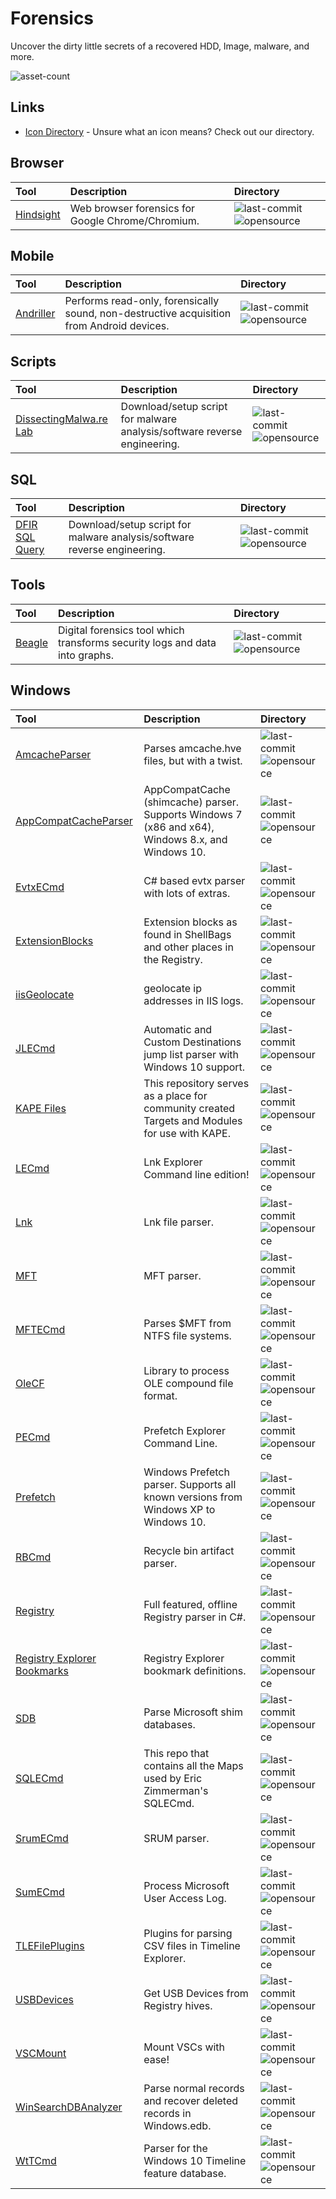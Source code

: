 # Forensics

Uncover the dirty little secrets of a recovered HDD, Image, malware, and more.

![asset-count](https://img.shields.io/badge/Tools%20%26%20Resources%20Available-31-3c85d4?style=for-the-badge)

## Links <!-- {docsify-ignore} -->

- [Icon Directory](../ICONS.md) - Unsure what an icon means? Check out our directory.

## Browser

| Tool | Description | Directory |
| :--- | :--- | :--- |
| [Hindsight](https://github.com/obsidianforensics/hindsight) | Web browser forensics for Google Chrome/Chromium. | ![last-commit](https://img.shields.io/github/last-commit/obsidianforensics/hindsight?color=3c85d4&style=flat-square) ![opensource](https://raw.githubusercontent.com/InfosecHouse/InfosecHouse/main/docs/icons/opensource.png) |

## Mobile

| Tool | Description | Directory |
| :--- | :--- | :--- |
| [Andriller](https://github.com/den4uk/andriller) | Performs read-only, forensically sound, non-destructive acquisition from Android devices. | ![last-commit](https://img.shields.io/github/last-commit/den4uk/andriller?color=3c85d4&style=flat-square) ![opensource](https://raw.githubusercontent.com/InfosecHouse/InfosecHouse/main/docs/icons/opensource.png) |

## Scripts

| Tool | Description | Directory |
| :--- | :--- | :--- |
| [DissectingMalwa.re Lab](https://github.com/f0wl/MalwareLab_VM-Setup) | Download/setup script for malware analysis/software reverse engineering. | ![last-commit](https://img.shields.io/github/last-commit/f0wl/MalwareLab_VM-Setup?color=3c85d4&style=flat-square) ![opensource](https://raw.githubusercontent.com/InfosecHouse/InfosecHouse/main/docs/icons/opensource.png) |

## SQL

| Tool | Description | Directory |
| :--- | :--- | :--- |
| [DFIR SQL Query](https://github.com/abrignoni/DFIR-SQL-Query-Repo) | Download/setup script for malware analysis/software reverse engineering. | ![last-commit](https://img.shields.io/github/last-commit/abrignoni/DFIR-SQL-Query-Repo?color=3c85d4&style=flat-square) ![opensource](https://raw.githubusercontent.com/InfosecHouse/InfosecHouse/main/docs/icons/opensource.png) |


## Tools

| Tool | Description | Directory |
| :--- | :--- | :--- |
| [Beagle](https://github.com/yampelo/beagle) | Digital forensics tool which transforms security logs and data into graphs. | ![last-commit](https://img.shields.io/github/last-commit/yampelo/beagle?color=3c85d4&style=flat-square) ![opensource](https://raw.githubusercontent.com/InfosecHouse/InfosecHouse/main/docs/icons/opensource.png) |

## Windows 

| Tool | Description | Directory |
| :--- | :---------- | :------- |
| [AmcacheParser](https://github.com/EricZimmerman/AmcacheParser) | Parses amcache.hve files, but with a twist. | ![last-commit](https://img.shields.io/github/last-commit/EricZimmerman/AmcacheParser?color=3c85d4&style=flat-square) ![opensource](https://raw.githubusercontent.com/InfosecHouse/InfosecHouse/main/docs/icons/opensource.png) |
| [AppCompatCacheParser](https://github.com/EricZimmerman/AppCompatCacheParser) | AppCompatCache (shimcache) parser. Supports Windows 7 (x86 and x64), Windows 8.x, and Windows 10. | ![last-commit](https://img.shields.io/github/last-commit/EricZimmerman/AppCompatCacheParser?color=3c85d4&style=flat-square) ![opensource](https://raw.githubusercontent.com/InfosecHouse/InfosecHouse/main/docs/icons/opensource.png) |
| [EvtxECmd](https://github.com/EricZimmerman/evtx) | C# based evtx parser with lots of extras. | ![last-commit](https://img.shields.io/github/last-commit/EricZimmerman/evtx?color=3c85d4&style=flat-square) ![opensource](https://raw.githubusercontent.com/InfosecHouse/InfosecHouse/main/docs/icons/opensource.png) |
| [ExtensionBlocks](https://github.com/EricZimmerman/ExtensionBlocks) | Extension blocks as found in ShellBags and other places in the Registry. | ![last-commit](https://img.shields.io/github/last-commit/EricZimmerman/ExtensionBlocks?color=3c85d4&style=flat-square) ![opensource](https://raw.githubusercontent.com/InfosecHouse/InfosecHouse/main/docs/icons/opensource.png) |
| [iisGeolocate](https://github.com/EricZimmerman/iisGeolocate) | geolocate ip addresses in IIS logs. | ![last-commit](https://img.shields.io/github/last-commit/EricZimmerman/iisGeolocate?color=3c85d4&style=flat-square) ![opensource](https://raw.githubusercontent.com/InfosecHouse/InfosecHouse/main/docs/icons/opensource.png) |
| [JLECmd](https://github.com/EricZimmerman/JLECmd) | Automatic and Custom Destinations jump list parser with Windows 10 support. | ![last-commit](https://img.shields.io/github/last-commit/EricZimmerman/JLECmd?color=3c85d4&style=flat-square) ![opensource](https://raw.githubusercontent.com/InfosecHouse/InfosecHouse/main/docs/icons/opensource.png) |
| [KAPE Files](https://github.com/EricZimmerman/KapeFiles) | This repository serves as a place for community created Targets and Modules for use with KAPE. | ![last-commit](https://img.shields.io/github/last-commit/EricZimmerman/KapeFiles?color=3c85d4&style=flat-square) ![opensource](https://raw.githubusercontent.com/InfosecHouse/InfosecHouse/main/docs/icons/opensource.png) |
| [LECmd](https://github.com/EricZimmerman/LECmd) | Lnk Explorer Command line edition! | ![last-commit](https://img.shields.io/github/last-commit/EricZimmerman/LECmd?color=3c85d4&style=flat-square) ![opensource](https://raw.githubusercontent.com/InfosecHouse/InfosecHouse/main/docs/icons/opensource.png) |
| [Lnk](https://github.com/EricZimmerman/Lnk) | Lnk file parser. | ![last-commit](https://img.shields.io/github/last-commit/EricZimmerman/Lnk?color=3c85d4&style=flat-square) ![opensource](https://raw.githubusercontent.com/InfosecHouse/InfosecHouse/main/docs/icons/opensource.png) |
| [MFT](https://github.com/EricZimmerman/MFT) | MFT parser. | ![last-commit](https://img.shields.io/github/last-commit/EricZimmerman/MFT?color=3c85d4&style=flat-square) ![opensource](https://raw.githubusercontent.com/InfosecHouse/InfosecHouse/main/docs/icons/opensource.png) |
| [MFTECmd](https://github.com/EricZimmerman/MFTECmd) | Parses $MFT from NTFS file systems. | ![last-commit](https://img.shields.io/github/last-commit/EricZimmerman/MFTECmd?color=3c85d4&style=flat-square) ![opensource](https://raw.githubusercontent.com/InfosecHouse/InfosecHouse/main/docs/icons/opensource.png) |
| [OleCF](https://github.com/EricZimmerman/OleCf) | Library to process OLE compound file format. | ![last-commit](https://img.shields.io/github/last-commit/EricZimmerman/OleCf?color=3c85d4&style=flat-square) ![opensource](https://raw.githubusercontent.com/InfosecHouse/InfosecHouse/main/docs/icons/opensource.png) |
| [PECmd](https://github.com/EricZimmerman/PECmd) | Prefetch Explorer Command Line. | ![last-commit](https://img.shields.io/github/last-commit/EricZimmerman/PECmd?color=3c85d4&style=flat-square) ![opensource](https://raw.githubusercontent.com/InfosecHouse/InfosecHouse/main/docs/icons/opensource.png) |
| [Prefetch](https://github.com/EricZimmerman/Prefetch) | Windows Prefetch parser. Supports all known versions from Windows XP to Windows 10. | ![last-commit](https://img.shields.io/github/last-commit/EricZimmerman/Prefetch?color=3c85d4&style=flat-square) ![opensource](https://raw.githubusercontent.com/InfosecHouse/InfosecHouse/main/docs/icons/opensource.png) |
| [RBCmd](https://github.com/EricZimmerman/RBCmd) | Recycle bin artifact parser. | ![last-commit](https://img.shields.io/github/last-commit/EricZimmerman/RBCmd?color=3c85d4&style=flat-square) ![opensource](https://raw.githubusercontent.com/InfosecHouse/InfosecHouse/main/docs/icons/opensource.png) |
| [Registry](https://github.com/EricZimmerman/Registry) | Full featured, offline Registry parser in C#. | ![last-commit](https://img.shields.io/github/last-commit/EricZimmerman/Registry?color=3c85d4&style=flat-square) ![opensource](https://raw.githubusercontent.com/InfosecHouse/InfosecHouse/main/docs/icons/opensource.png) |
| [Registry Explorer Bookmarks](https://github.com/EricZimmerman/RegistryExplorerBookmarks) | Registry Explorer bookmark definitions. | ![last-commit](https://img.shields.io/github/last-commit/EricZimmerman/RegistryExplorerBookmarks?color=3c85d4&style=flat-square) ![opensource](https://raw.githubusercontent.com/InfosecHouse/InfosecHouse/main/docs/icons/opensource.png) |
| [SDB](https://github.com/EricZimmerman/SDB) | Parse Microsoft shim databases. |  ![last-commit](https://img.shields.io/github/last-commit/EricZimmerman/SDB?color=3c85d4&style=flat-square) ![opensource](https://raw.githubusercontent.com/InfosecHouse/InfosecHouse/main/docs/icons/opensource.png) |
| [SQLECmd](https://github.com/EricZimmerman/SQLECmd) | This repo that contains all the Maps used by Eric Zimmerman's SQLECmd. | ![last-commit](https://img.shields.io/github/last-commit/EricZimmerman/SQLECmd?color=3c85d4&style=flat-square) ![opensource](https://raw.githubusercontent.com/InfosecHouse/InfosecHouse/main/docs/icons/opensource.png) |
| [SrumECmd](https://github.com/EricZimmerman/Srum) | SRUM parser. | ![last-commit](https://img.shields.io/github/last-commit/EricZimmerman/Srum?color=3c85d4&style=flat-square) ![opensource](https://raw.githubusercontent.com/InfosecHouse/InfosecHouse/main/docs/icons/opensource.png) |
| [SumECmd](https://github.com/EricZimmerman/Sum) | Process Microsoft User Access Log. | ![last-commit](https://img.shields.io/github/last-commit/EricZimmerman/Sum?color=3c85d4&style=flat-square) ![opensource](https://raw.githubusercontent.com/InfosecHouse/InfosecHouse/main/docs/icons/opensource.png) |
| [TLEFilePlugins](https://github.com/EricZimmerman/TLEFilePlugins) | Plugins for parsing CSV files in Timeline Explorer. | ![last-commit](https://img.shields.io/github/last-commit/EricZimmerman/TLEFilePlugins?color=3c85d4&style=flat-square) ![opensource](https://raw.githubusercontent.com/InfosecHouse/InfosecHouse/main/docs/icons/opensource.png) |
| [USBDevices](https://github.com/EricZimmerman/USBDevices) | Get USB Devices from Registry hives. | ![last-commit](https://img.shields.io/github/last-commit/EricZimmerman/USBDevices?color=3c85d4&style=flat-square) ![opensource](https://raw.githubusercontent.com/InfosecHouse/InfosecHouse/main/docs/icons/opensource.png) |
| [VSCMount](https://github.com/EricZimmerman/VSCMount) | Mount VSCs with ease! | ![last-commit](https://img.shields.io/github/last-commit/EricZimmerman/VSCMount?color=3c85d4&style=flat-square) ![opensource](https://raw.githubusercontent.com/InfosecHouse/InfosecHouse/main/docs/icons/opensource.png) |
| [WinSearchDBAnalyzer](https://github.com/EricZimmerman/WinSearchDBAnalyzer) | Parse normal records and recover deleted records in Windows.edb. | ![last-commit](https://img.shields.io/github/last-commit/EricZimmerman/WinSearchDBAnalyzer?color=3c85d4&style=flat-square) ![opensource](https://raw.githubusercontent.com/InfosecHouse/InfosecHouse/main/docs/icons/opensource.png) |
| [WtTCmd](https://github.com/EricZimmerman/WxTCmd) | Parser for the Windows 10 Timeline feature database. | ![last-commit](https://img.shields.io/github/last-commit/EricZimmerman/WxTCmd?color=3c85d4&style=flat-square) ![opensource](https://raw.githubusercontent.com/InfosecHouse/InfosecHouse/main/docs/icons/opensource.png) |


